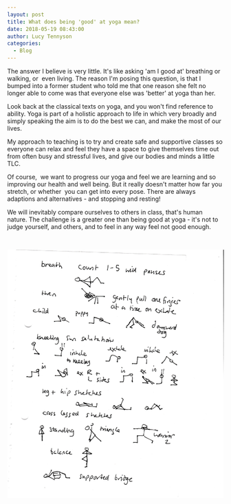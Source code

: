 ```yaml
---
layout: post
title: What does being 'good' at yoga mean?
date: 2018-05-19 08:43:00
author: Lucy Tennyson
categories:
  - Blog
---
```


The answer I believe is very little. It's like asking 'am I good at' breathing or walking, or &nbsp;even living. The reason I'm posing this question, is that I bumped into a former student who told me that one reason she felt no longer able to come was that everyone else was 'better' at yoga than her.

Look back at the classical texts on yoga, and you won't find reference to ability. Yoga is part of a holistic approach to life in which very broadly and simply speaking the aim is to do the best we can, and make the most of our lives.

My approach to teaching is to try and create safe and supportive classes so everyone can relax and feel they have a space to give themselves time out from often busy and stressful lives, and give our bodies and minds a little TLC.&nbsp;

Of course, &nbsp;we want to progress our yoga and feel we are learning and so improving our health and well being. But it really doesn't matter how far you stretch, or whether &nbsp;you can get into every pose. There are always adaptions and alternatives - and stopping and resting!

We will inevitably compare ourselves to others in class, that's human nature. The challenge is a greater one than being good at yoga - it's not to judge yourself, and others, and to feel in any way feel not good enough.

&nbsp;

![](/uploads/yogablog18may-2.jpg)